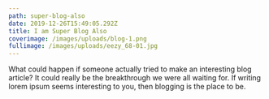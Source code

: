 ```yaml
---
path: super-blog-also
date: 2019-12-26T15:49:05.292Z
title: I am Super Blog Also
coverimage: /images/uploads/blog-1.png
fullimage: /images/uploads/eezy_68-01.jpg
---
```

What could happen if someone actually tried to make an interesting blog article? It could really be the breakthrough we were all waiting for. If writing lorem ipsum seems interesting to you, then blogging is the place to be.
